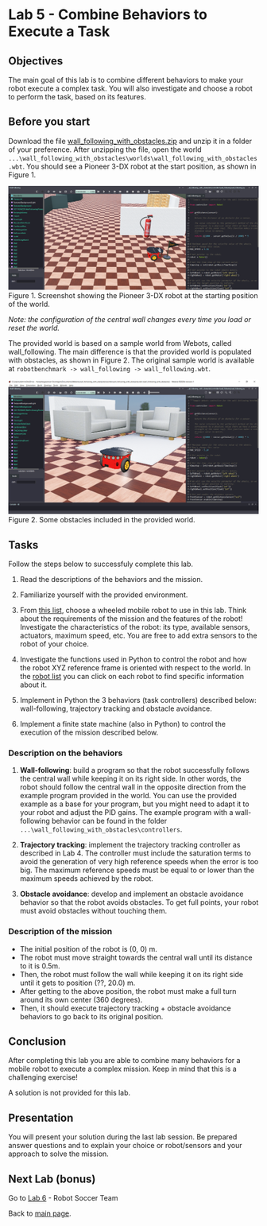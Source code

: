 # Lab 5 - Combine Behaviors to Execute a Task

## Objectives
The main goal of this lab is to combine different behaviors to make your robot execute a complex task. You will also investigate and choose a robot to perform the task, based on its features.

## Before you start
Download the file [wall_following_with_obstacles.zip](../Lab5/wall_following_with_obstacles.zip) and unzip it in a folder of your preference. After unzipping the file, open the world `...\wall_following_with_obstacles\worlds\wall_following_with_obstacles.wbt`. You should see a Pioneer 3-DX robot at the start position, as shown in Figure 1.

![screenshot_starting_position.png](../Lab5/screenshot_starting_position.png)
Figure 1. Screenshot showing the Pioneer 3-DX robot at the starting position of the world.

_Note: the configuration of the central wall changes every time you load or reset the world._

The provided world is based on a sample world from Webots, called wall_following. The main difference is that the provided world is populated with obstacles, as shown in Figure 2. The original sample world is available at `robotbenchmark -> wall_following -> wall_following.wbt`.

![screenshot_pioneer.png](../Lab5/screenshot_pioneer.png)
Figure 2. Some obstacles included in the provided world.

## Tasks
Follow the steps below to successfuly complete this lab.

1. Read the descriptions of the behaviors and the mission. 

2. Familiarize yourself with the provided environment.

3. From  [this list](https://cyberbotics.com/doc/guide/robots), choose a wheeled mobile robot to use in this lab. Think about the requirements of the mission and the features of the robot! Investigate the characteristics of the robot: its type, available sensors, actuators, maximum speed, etc. You are free to add extra sensors to the robot of your choice.

4. Investigate the functions used in Python to control the robot and how the robot XYZ reference frame is oriented with respect to the world. In the [robot list](https://cyberbotics.com/doc/guide/robots) you can click on each robot to find specific information about it.

5. Implement in Python the 3 behaviors (task controllers) described below: wall-following, trajectory tracking and obstacle avoidance. 

6. Implement a finite state machine (also in Python) to control the execution of the mission described below.

### Description on the behaviors
1.	**Wall-following**: build a program so that the robot successfully follows the central wall while keeping it on its right side. In other words, the robot should follow the central wall in the opposite direction from the example program provided in the world. You can use the provided example as a base for your program, but you might need to adapt it to your robot and adjust the PID gains. The example program with a wall-following behavior can be found in the folder `...\wall_following_with_obstacles\controllers`.

2.	**Trajectory tracking**: implement the trajectory tracking controller as described in Lab 4. The controller must include the saturation terms to avoid the generation of very high reference speeds when the error is too big. The maximum reference speeds must be equal to or lower than the maximum speeds achieved by the robot.

3.	**Obstacle avoidance**: develop and implement an obstacle avoidance behavior so that the robot avoids obstacles. To get full points, your robot must avoid obstacles without touching them. 

### Description of the mission
- The initial position of the robot is (0, 0) m. 
- The robot must move straight towards the central wall until its distance to it is 0.5m.
- Then, the robot must follow the wall while keeping it on its right side until it gets to position (??, 20.0) m. 
- After getting to the above position, the robot must make a full turn around its own center (360 degrees).
- Then, it should execute trajectory tracking + obstacle avoidance behaviors to go back to its original position. 

## Conclusion
After completing this lab you are able to combine many behaviors for a mobile robot to execute a complex mission. Keep in mind that this is a challenging exercise! 

A solution is not provided for this lab.

## Presentation
You will present your solution during the last lab session. Be prepared answer questions and to explain your choice or robot/sensors and your approach to solve the mission.

## Next Lab (bonus)
Go to [Lab 6](../Lab6/ReadMe.md) - Robot Soccer Team

Back to [main page](../README.md).
